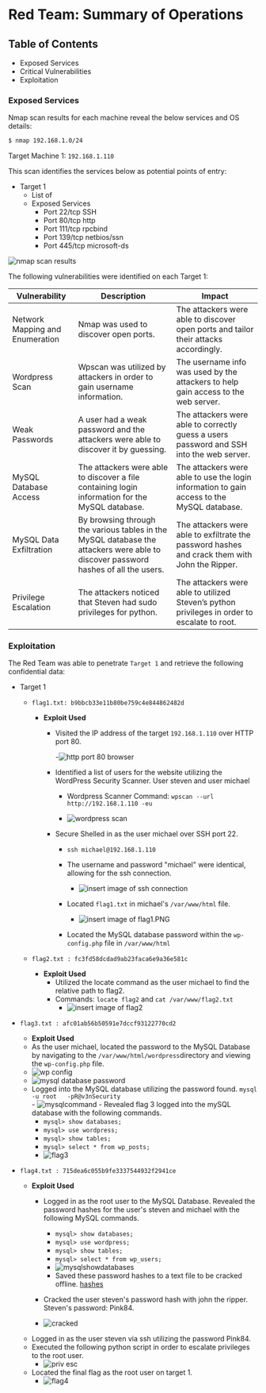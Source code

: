 # Red Team: Summary of Operations

## Table of Contents
- Exposed Services
- Critical Vulnerabilities
- Exploitation

### Exposed Services

Nmap scan results for each machine reveal the below services and OS details:

```bash
$ nmap 192.168.1.0/24 
```
Target Machine 1: ```192.168.1.110```

This scan identifies the services below as potential points of entry:
- Target 1
  - List of
  - Exposed Services
    - Port 22/tcp SSH 
    - Port 80/tcp http
    - Port 111/tcp rpcbind
    - Port 139/tcp netbios/ssn
    - Port 445/tcp microsoft-ds
    
![nmap scan results](https://github.com/rachelcamurphy/Final_Project/blob/main/Red_Team_Operations/Images/Nmap_scan_of_target1.PNG)


The following vulnerabilities were identified on each Target 1:

| Vulnerability                   | Description                                                                                                                        | Impact                                                                                         |
|---------------------------------|------------------------------------------------------------------------------------------------------------------------------------|------------------------------------------------------------------------------------------------|
| Network Mapping and Enumeration | Nmap was used to discover open ports.                                                                                              | The attackers were able to discover open ports and tailor their attacks accordingly.           |
| Wordpress Scan                  | Wpscan was utilized by attackers in order to gain username information.                                                            | The username info was used by the attackers to help gain access to the web server.             |
| Weak Passwords                  | A user had a weak password and the attackers were able to discover it by guessing.                                                 | The attackers were able to correctly guess a users password and SSH into the web server.       |
| MySQL Database Access           | The attackers were able to discover a file containing login information for the MySQL database.                                    | The attackers were able to use the login information to gain access to the MySQL database.     |
| MySQL Data Exfiltration         | By browsing through the various tables in the MySQL database the attackers were able to discover password hashes of all the users. | The attackers were able to exfiltrate the password hashes and crack them with John the Ripper. |
| Privilege Escalation            | The attackers noticed that Steven had sudo privileges for python.                                                                  | The attackers were able to utilized Steven’s python privileges in order to escalate to root.   |

### Exploitation

The Red Team was able to penetrate `Target 1` and retrieve the following confidential data:
- Target 1
  - `flag1.txt: b9bbcb33e11b80be759c4e844862482d`
    - **Exploit Used**
        - Visited the IP address of the target `192.168.1.110` over HTTP port 80.
        
            -![http port 80 browser](https://github.com/rachelcamurphy/Final_Project/blob/main/Red_Team_Operations/Images/website_browser_1.PNG)

        - Identified a list of users for the website utilizing the WordPress Security Scanner. User steven and user michael
            - Wordpress Scanner Command: `wpscan --url http://192.168.1.110 -eu`
            
            - ![wordpress scan](https://github.com/rachelcamurphy/Final_Project/blob/main/Red_Team_Operations/Images/enumerate_users_wpscan.PNG)


        - Secure Shelled in as the user michael over SSH port 22.
            - `ssh michael@192.168.1.110`
            - The username and password "michael" were identical, allowing for the ssh connection. 
            
                - ![insert image of ssh connection](https://github.com/rachelcamurphy/Final_Project/blob/main/Red_Team_Operations/Images/logged_in_as_michael_password_michael.PNG)
                
            - Located `flag1.txt` in michael's `/var/www/html` file.
                - ![insert image of flag1.PNG](https://github.com/rachelcamurphy/Final_Project/blob/main/Red_Team_Operations/Images/flag1.PNG)
                
            - Located the MySQL database password within the `wp-config.php` file in `/var/www/html` 

  - `flag2.txt : fc3fd58dcdad9ab23faca6e9a36e581c`
  
    - **Exploit Used**
      - Utilized the locate command as the user michael to find the relative path to flag2. 
      - Commands: `locate flag2` and `cat /var/www/flag2.txt`
          - ![insert image of flag2](https://github.com/rachelcamurphy/Final_Project/blob/main/Red_Team_Operations/Images/flag2.PNG)
      
 - `flag3.txt : afc01ab56b50591e7dccf93122770cd2` 
    - **Exploit Used**
     - As the user michael, located the password to the MySQL Database by navigating to the `/var/www/html/wordpress`directory and viewing the `wp-config.php` file.
      - ![wp config](Red_Team_Operations\Images\locating_my_sql_password.PNG)
      - ![mysql database password](Red_Team_Operations\Images\mysql_database_password.PNG)
      - Logged into the MySQL database utilizing the password found. `mysql -u root   -pR@v3nSecurity`  
       - ![mysqlcommand](Red_Team_Operations\Images\logged_into_mysql_using_password_found.PNG)
       - Revealed flag 3 logged into the mySQL database with the following commands.
        - `mysql> show databases;`
        - `mysql> use wordpress;`
        - `mysql> show tables;`
        - `mysql> select * from wp_posts;`
        - ![flag3](https://github.com/rachelcamurphy/Final_Project/blob/main/Red_Team_Operations/Images/flag3.png)

 - `flag4.txt : 715dea6c055b9fe3337544932f2941ce` 
    - **Exploit Used**
      - Logged in as the root user to the MySQL  Database. Revealed the password hashes for the user's steven and michael with the following MySQL commands. 
        - `mysql> show databases;`
        - `mysql> use wordpress;`
        - `mysql> show tables;`
        - `mysql> select * from wp_users;`
        - ![mysqlshowdatabases](https://github.com/rachelcamurphy/Final_Project/blob/main/Red_Team_Operations/Images/mysql_showdatabases.PNG)
        - Saved these password hashes to a text file to be cracked offline. [hashes](https://github.com/rachelcamurphy/Final_Project/blob/main/Red_Team_Operations/wp_hashes/wp_hashes.txt)

       - Cracked the user steven's password hash with john the ripper. Steven's password: Pink84.
        - ![cracked](https://github.com/rachelcamurphy/Final_Project/blob/main/Red_Team_Operations/Images/john_the_ripper_password.PNG)
     - Logged in as the user steven via ssh utilizing the password Pink84.
     - Executed the following python script in order to escalate privileges to the root user.
       - ![priv esc](https://github.com/rachelcamurphy/Final_Project/blob/main/Red_Team_Operations/Images/priv_esc_from_steven_to_root.PNG)
     - Located the final flag as the root user on target 1. 
        - ![flag4](https://github.com/rachelcamurphy/Final_Project/blob/main/Red_Team_Operations/Images/flag4.txt_results.PNG)
    

        
